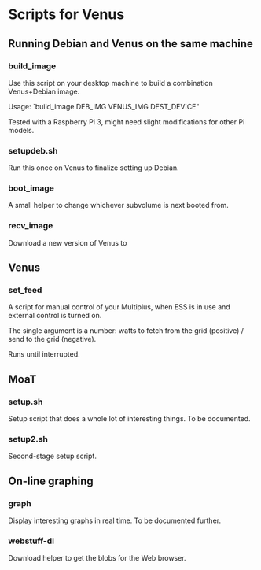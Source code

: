 # Scripts for Venus

## Running Debian and Venus on the same machine

### build_image

Use this script on your desktop machine to build a combination Venus+Debian image.

Usage: `build_image DEB_IMG VENUS_IMG DEST_DEVICE"

Tested with a Raspberry Pi 3, might need slight modifications for other Pi models.


### setupdeb.sh

Run this once on Venus to finalize setting up Debian.


### boot\_image

A small helper to change whichever subvolume is next booted from.


### recv\_image

Download a new version of Venus to


## Venus

### set\_feed

A script for manual control of your Multiplus, when ESS is in use and external control is turned on.

The single argument is a number: watts to fetch from the grid (positive) / send to the grid (negative).

Runs until interrupted.


## MoaT

### setup.sh

Setup script that does a whole lot of interesting things. To be documented.

### setup2.sh

Second-stage setup script.


## On-line graphing

###  graph

Display interesting graphs in real time. To be documented further.


### webstuff-dl

Download helper to get the blobs for the Web browser.
